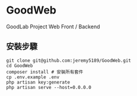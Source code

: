 # GoodWeb

GoodLab Project Web Front / Backend

## 安裝步驟

```
git clone git@github.com:jeremy5189/GoodWeb.git
cd GoodWeb
composer install # 安裝所有套件
cp .env.example .env
php artisan key:generate
php artisan serve --host=0.0.0.0
```


